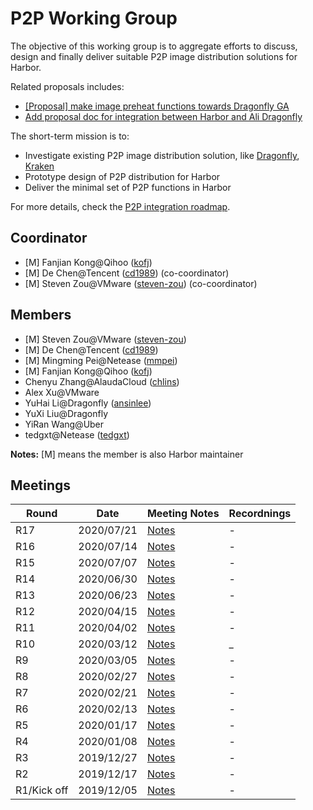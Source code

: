 # P2P Working Group

The objective of this working group is to aggregate efforts to discuss, design and finally deliver suitable P2P image distribution solutions for Harbor.

Related proposals includes:

- [[Proposal] make image preheat functions towards Dragonfly GA](https://github.com/goharbor/harbor/issues/7722)
- [Add proposal doc for integration between Harbor and Ali Dragonfly](https://github.com/goharbor/community/pull/13)

The short-term mission is to:

- Investigate existing P2P image distribution solution, like [Dragonfly](https://github.com/dragonflyoss/Dragonfly), [Kraken](https://github.com/uber/kraken)
- Prototype design of P2P distribution for Harbor
- Deliver the minimal set of P2P functions in Harbor

For more details, check the [P2P integration roadmap](https://docs.google.com/document/d/1Lc54kMXRi23dU_TDIljxEcmuN_gux6dqp6Rur7mCess/edit?usp=sharing).

## Coordinator
* [M] Fanjian Kong@Qihoo ([kofj](https://github.com/kofj))
* [M] De Chen@Tencent ([cd1989](https://github.com/cd1989)) (co-coordinator)
* [M] Steven Zou@VMware ([steven-zou](https://github.com/steven-zou)) (co-coordinator)

## Members

* [M] Steven Zou@VMware ([steven-zou](https://github.com/steven-zou))
* [M] De Chen@Tencent ([cd1989](https://github.com/cd1989))
* [M] Mingming Pei@Netease ([mmpei](https://github.com/mmpei))
* [M] Fanjian Kong@Qihoo ([kofj](https://github.com/kofj))
* Chenyu Zhang@AlaudaCloud ([chlins](https://github.com/chlins))
* Alex Xu@VMware
* YuHai Li@Dragonfly ([ansinlee](https://github.com/ansinlee))
* YuXi Liu@Dragonfly
* YiRan Wang@Uber
* tedgxt@Netease ([tedgxt](https://github.com/tedgxt))

**Notes:** [M] means the member is also Harbor maintainer

## Meetings

|  Round | Date | Meeting Notes | Recordnings |
|--------|------|---------------|-------------|
| R17 | 2020/07/21 | [Notes](https://docs.google.com/document/d/1pY9VjrrOrp9nMtzdraWAsiPIa3MKzGrVnVfhVFaDZFI/edit?usp=sharing) | - |
| R16 | 2020/07/14 | [Notes](https://docs.google.com/document/d/1aiWRGNYdvbBw8YhBzwzL9M5yYPnYQLIP4ELm7hhZgZg/edit?usp=sharing) | - |
| R15 | 2020/07/07 | [Notes](https://docs.google.com/document/d/1lQSqVNiDhontnrwqMsRj4Dk1ZfnJK8ulDKKotbAjZTU/edit?usp=sharing) | - |
| R14 | 2020/06/30 | [Notes](https://docs.google.com/document/d/1gkgT97O_l-ncso82grUhz_0FNAXH-LFuigI7-mWjZms/edit?usp=sharing) | - |
| R13 | 2020/06/23 | [Notes](https://docs.google.com/document/d/1Y5vO7gIDgAk7DPo0Ezr-t2DSlFo6EoT6-xdHIFtDZlc/edit?usp=sharing) | - |
| R12 | 2020/04/15 | [Notes](https://docs.google.com/document/d/1AEapk2CIrfZJDj6p1kH3kV3mUuQWFi452paGNrYRg-g/edit?usp=sharing) | - |
| R11 | 2020/04/02 | [Notes](https://docs.google.com/document/d/1m6SeRP_zNnWO5Iyqk-4mG_MGjBdP7x58q2Aiks_5SxY/edit?usp=sharing) | - |
| R10 | 2020/03/12 | [Notes](https://docs.google.com/document/d/1jJqGGqvnDA-SZC2CaHNqQ8caifL6fxl7sGrMGjRN53o/edit?usp=sharing) | _ |
| R9 | 2020/03/05 | [Notes](https://docs.google.com/document/d/1vtmqxIDR-2EJ_4Kx_Kyg1YXvUu32Z8wku1miUvid5Rc/edit?usp=sharing) | - |
| R8 | 2020/02/27 | [Notes](https://docs.google.com/document/d/1RKwO5Mqc-qbhv8yH-7WQnjD_OLprBiFtuQNXYbqr9hI/edit?usp=sharing) | - |
| R7 | 2020/02/21 | [Notes](https://docs.google.com/document/d/1AFC2TW5yyW3wWQJrpabt2Pi4OjBH2Mr-I2ROyt746e8/edit?usp=sharing) | - |
| R6 | 2020/02/13 | [Notes](https://docs.google.com/document/d/1CGz2rnmx0g8YXkbI4C5uTb9bSfUsup94wGUFcni0w1M/edit?usp=sharing) | - |
| R5 | 2020/01/17 | [Notes](https://docs.google.com/document/d/1ltUOG42GsDnGpx0lrmhCOjkUOJGsrQy3B1_H_8TZwTg/edit?usp=sharing) | - |
| R4 | 2020/01/08 | [Notes](https://docs.google.com/document/d/1f2SvLclRTb4nHD2kz3tk1T-3PUiJeTW2bmHb8SkExmc/edit?usp=sharing)| - |
| R3 | 2019/12/27 | [Notes](https://docs.google.com/document/d/14prZGVqWodXnxoKKCOJHwd7ziwzJwtJW_oSa4FZRc6I/edit?usp=sharing) | - |
| R2 | 2019/12/17 | [Notes](https://docs.google.com/document/d/1iefPjzcCvX8k1cA1pSm0JWgDZwfnXUOy-fbKuzY81RM/edit?usp=sharing) | - |
| R1/Kick off | 2019/12/05 | [Notes](https://docs.google.com/document/d/1M_zJj8biOZm6fWj2O3N7I8k-E1hwVo1DbvOm-v1gVWE/edit?usp=sharing) | - |
